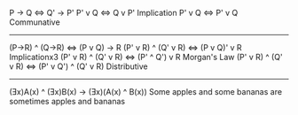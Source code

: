 P -> Q <=> Q' -> P'
P' v Q <=> Q v P'	    Implication
P' v Q <=> P' v Q	    Communative

---------------------------------------------------------------------
(P->R) ^ (Q->R) 	<=> (P v Q) -> R
(P' v R) ^ (Q' v R) <=> (P v Q)' v R				    	Implicationx3
(P' v R) ^ (Q' v R) <=> (P' ^ Q') v R					    Morgan's Law
(P' v R) ^ (Q' v R) <=> (P' v Q') ^ (Q' v R)			Distributive

---------------------------------------------------------------------
(Ǝx)A(x) ^ (Ǝx)B(x) -> (Ǝx)(A(x) ^ B(x))
Some apples and some bananas are sometimes apples and bananas 
